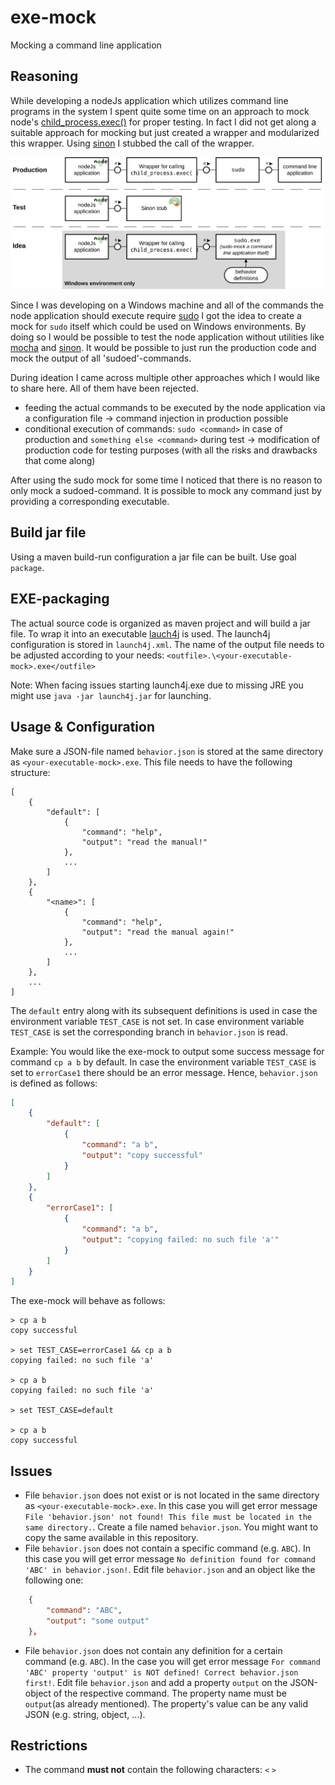 # exe-mock

Mocking a command line application

## Reasoning

While developing a nodeJs application which utilizes command line programs in the system I spent quite some time on an approach to mock node's [child_process.exec()](https://nodejs.org/api/child_process.html#child-process) for proper testing. In fact I did not get along a suitable approach for mocking but just created a wrapper and modularized this wrapper. Using [sinon](https://sinonjs.org/) I stubbed the call of the wrapper. 

![](idea.svg)

Since I was developing on a Windows machine and all of the commands the node application should execute require [sudo](https://en.wikipedia.org/wiki/Sudo) I got the idea to create a mock for `sudo` itself which could be used on Windows environments. By doing so I would be possible to test the node application without utilities like [mocha](https://mochajs.org/) and [sinon](https://sinonjs.org/). It would be possible to just run the production code and mock the output of all 'sudoed'-commands.

During ideation I came across multiple other approaches which I would like to share here. All of them have been rejected.

- feeding the actual commands to be executed by the node application via a configuration file -> command injection in production possible
- conditional execution of commands: `sudo <command>` in case of production and `something else <command>` during test -> modification of production code for testing purposes (with all the risks and drawbacks that come along)

After using the sudo mock for some time I noticed that there is no reason to only mock a sudoed-command. It is possible to mock any command just by providing a corresponding executable.

## Build jar file

Using a maven build-run configuration a jar file can be built. Use goal `package`. 

## EXE-packaging

The actual source code is organized as maven project and will build a jar file. To wrap it into an executable [lauch4j](http://launch4j.sourceforge.net/) is used. The launch4j configuration is stored in `launch4j.xml`. The name of the output file needs to be adjusted according to your needs: `<outfile>.\<your-executable-mock>.exe</outfile>`

Note: When facing issues starting launch4j.exe due to missing JRE you might use `java -jar launch4j.jar` for launching.

## Usage & Configuration

Make sure a JSON-file named `behavior.json` is stored at the same directory as `<your-executable-mock>.exe`. This file needs to have the following structure:

```
[
	{
		"default": [
			{
				"command": "help",
				"output": "read the manual!"
			},
			...
		]
	}, 
	{
		"<name>": [
			{
				"command": "help",
				"output": "read the manual again!"
			},
			...
		]
	},
	...
]
```

The `default` entry along with its subsequent definitions is used in case the environment variable `TEST_CASE` is not set. In case environment variable `TEST_CASE` is set the corresponding branch in `behavior.json` is read.

Example: You would like the exe-mock to output some success message for command `cp a b` by default. In case the environment variable `TEST_CASE` is set to `errorCase1` there should be an error message. Hence, `behavior.json` is defined as follows:

```JSON
[
	{
		"default": [
			{
				"command": "a b",
				"output": "copy successful"
			}
		]
	}, 
	{
		"errorCase1": [
			{
				"command": "a b",
				"output": "copying failed: no such file 'a'"
			}
		]
	}
]
```

The exe-mock will behave as follows:

```
> cp a b
copy successful

> set TEST_CASE=errorCase1 && cp a b
copying failed: no such file 'a'

> cp a b
copying failed: no such file 'a'

> set TEST_CASE=default

> cp a b
copy successful
```

## Issues

* File `behavior.json` does not exist or is not located in the same directory as `<your-executable-mock>.exe`. In this case you will get error message `File 'behavior.json' not found! This file must be located in the same directory.`. Create a file named `behavior.json`. You might want to copy the same available in this repository.
* File `behavior.json` does not contain a specific command (e.g. `ABC`). In this case you will get error message `No definition found for command 'ABC' in behavior.json!`. Edit file `behavior.json` and an object like the following one:
```JSON
	{
		"command": "ABC",
		"output": "some output"
	},
```

* File `behavior.json` does not contain any definition for a certain command (e.g. `ABC`). In the case you will get error message `For command 'ABC' property 'output' is NOT defined! Correct behavior.json first!`. Edit file `behavior.json` and add a property `output` on the JSON-object of the respective command. The property name must be `output`(as already mentioned). The property's value can be any valid JSON (e.g. string, object, ...).

## Restrictions

* The command **must not** contain the following characters: `<` `>`